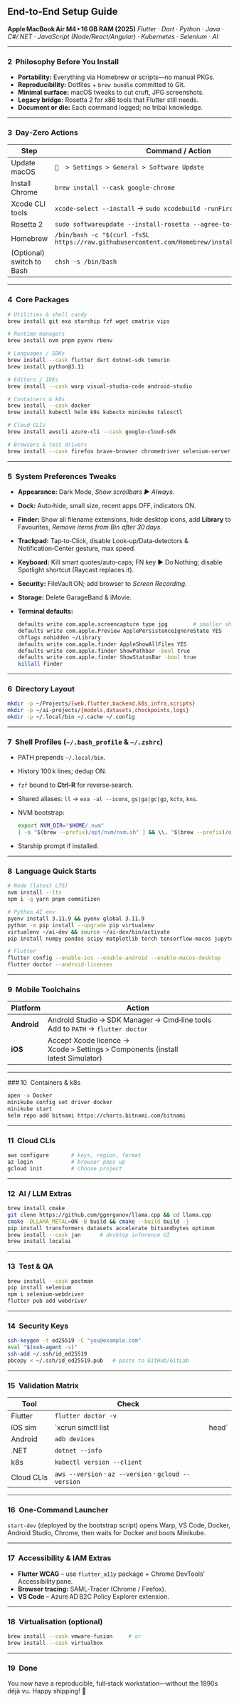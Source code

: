 ## End‑to‑End Setup Guide

**Apple MacBook Air M4 • 16 GB RAM (2025)**
*Flutter · Dart · Python · Java · C#/.NET · JavaScript (Node/React/Angular) · Kubernetes · Selenium · AI*

---

### 2  Philosophy Before You Install

* **Portability:** Everything via Homebrew or scripts—no manual PKGs.
* **Reproducibility:** Dotfiles + `brew bundle` committed to Git.
* **Minimal surface:** macOS tweaks to cut cruft, JPG screenshots.
* **Legacy bridge:** Rosetta 2 for x86 tools that Flutter still needs.
* **Document or die:** Each command logged; no tribal knowledge.

---

### 3  Day‑Zero Actions

| Step                      | Command / Action                                                                                  |
| ------------------------- | ------------------------------------------------------------------------------------------------- |
| Update macOS              | `  > Settings > General > Software Update`                                                       |
| Install Chrome            | `brew install --cask google-chrome`                                                               |
| Xcode CLI tools           | `xcode-select --install` → `sudo xcodebuild -runFirstLaunch`                                      |
| Rosetta 2                 | `sudo softwareupdate --install-rosetta --agree-to-license`                                        |
| Homebrew                  | `/bin/bash -c "$(curl -fsSL https://raw.githubusercontent.com/Homebrew/install/HEAD/install.sh)"` |
| (Optional) switch to Bash | `chsh -s /bin/bash`                                                                               |

---

### 4  Core Packages

```bash
# Utilities & shell candy
brew install git exa starship fzf wget cmatrix vips

# Runtime managers
brew install nvm pnpm pyenv rbenv

# Languages / SDKs
brew install --cask flutter dart dotnet-sdk temurin
brew install python@3.11

# Editors / IDEs
brew install --cask warp visual-studio-code android-studio

# Containers & k8s
brew install --cask docker
brew install kubectl helm k9s kubectx minikube talosctl

# Cloud CLIs
brew install awscli azure-cli --cask google-cloud-sdk

# Browsers & test drivers
brew install --cask firefox brave-browser chromedriver selenium-server
```

---

### 5  System Preferences Tweaks

* **Appearance:** Dark Mode, *Show scrollbars ▶ Always*.
* **Dock:** Auto‑hide, small size, recent apps OFF, indicators ON.
* **Finder:** Show all filename extensions, hide desktop icons, add **Library** to Favourites, *Remove items from Bin after 30 days*.
* **Trackpad:** Tap‑to‑Click, disable Look‑up/Data‑detectors & Notification‑Center gesture, max speed.
* **Keyboard:** Kill smart quotes/auto‑caps; FN key ▶ Do Nothing; disable Spotlight shortcut (Raycast replaces it).
* **Security:** FileVault ON; add browser to *Screen Recording*.
* **Storage:** Delete GarageBand & iMovie.
* **Terminal defaults:**

  ```bash
  defaults write com.apple.screencapture type jpg        # smaller shots
  defaults write com.apple.Preview ApplePersistenceIgnoreState YES
  chflags nohidden ~/Library
  defaults write com.apple.finder AppleShowAllFiles YES
  defaults write com.apple.finder ShowPathbar -bool true
  defaults write com.apple.finder ShowStatusBar -bool true
  killall Finder
  ```

---

### 6  Directory Layout

```bash
mkdir -p ~/Projects/{web,flutter,backend,k8s,infra,scripts}
mkdir -p ~/ai-projects/{models,datasets,checkpoints,logs}
mkdir -p ~/.local/bin ~/.cache ~/.config
```

---

### 7  Shell Profiles (`~/.bash_profile` & `~/.zshrc`)

* PATH prepends `~/.local/bin`.
* History 100 k lines; dedup ON.
* `fzf` bound to **Ctrl‑R** for reverse‑search.
* Shared aliases:
  `ll` → `exa -al --icons`, `gs|ga|gc|gp`, `kctx`, `kns`.
* NVM bootstrap:

  ```bash
  export NVM_DIR="$HOME/.nvm"
  [ -s "$(brew --prefix)/opt/nvm/nvm.sh" ] && \\. "$(brew --prefix)/opt/nvm/nvm.sh"
  ```
* Starship prompt if installed.

---

### 8  Language Quick Starts

```bash
# Node (latest LTS)
nvm install --lts
npm i -g yarn pnpm commitizen

# Python AI env
pyenv install 3.11.9 && pyenv global 3.11.9
python -m pip install --upgrade pip virtualenv
virtualenv ~/ai-dev && source ~/ai-dev/bin/activate
pip install numpy pandas scipy matplotlib torch tensorflow-macos jupyterlab

# Flutter
flutter config --enable-ios --enable-android --enable-macos-desktop
flutter doctor --android-licenses
```

---

### 9  Mobile Toolchains

| Platform    | Action                                                                              |
| ----------- | ----------------------------------------------------------------------------------- |
| **Android** | Android Studio → SDK Manager → Cmd‑line tools <br> Add to `PATH` → `flutter doctor` |
| **iOS**     | Accept Xcode licence → Xcode > Settings > Components (install latest Simulator)     |

---

\### 10  Containers & k8s

```bash
open -a Docker
minikube config set driver docker
minikube start
helm repo add bitnami https://charts.bitnami.com/bitnami
```

---

### 11  Cloud CLIs

```bash
aws configure       # keys, region, format
az login            # browser pops up
gcloud init         # choose project
```

---

### 12  AI / LLM Extras

```bash
brew install cmake
git clone https://github.com/ggerganov/llama.cpp && cd llama.cpp
cmake -DLLAMA_METAL=ON -B build && cmake --build build -j
pip install transformers datasets accelerate bitsandbytes optimum
brew install --cask jan      # desktop inference UI
brew install localai
```

---

### 13  Test & QA

```bash
brew install --cask postman
pip install selenium
npm i selenium-webdriver
flutter pub add webdriver
```

---

### 14  Security Keys

```bash
ssh-keygen -t ed25519 -C "you@example.com"
eval "$(ssh-agent -s)"
ssh-add ~/.ssh/id_ed25519
pbcopy < ~/.ssh/id_ed25519.pub   # paste to GitHub/GitLab
```

---

### 15  Validation Matrix

| Tool       | Check                                                 |        |
| ---------- | ----------------------------------------------------- | ------ |
| Flutter    | `flutter doctor -v`                                   |        |
| iOS sim    | \`xcrun simctl list                                   | head\` |
| Android    | `adb devices`                                         |        |
| .NET       | `dotnet --info`                                       |        |
| k8s        | `kubectl version --client`                            |        |
| Cloud CLIs | `aws --version` · `az --version` · `gcloud --version` |        |

---

### 16  One‑Command Launcher

`start-dev` (deployed by the bootstrap script) opens Warp, VS Code, Docker, Android Studio, Chrome, then waits for Docker and boots Minikube.

---

### 17  Accessibility & IAM Extras

* **Flutter WCAG** – use `flutter_a11y` package + Chrome DevTools’ Accessibility pane.
* **Browser tracing:** SAML‑Tracer (Chrome / Firefox).
* **VS Code** – Azure AD B2C Policy Explorer extension.

---

### 18  Virtualisation (optional)

```bash
brew install --cask vmware-fusion     # or
brew install --cask virtualbox
```

---

### 19  Done

You now have a reproducible, full‑stack workstation—without the 1990s déjà vu. Happy shipping! 🚀
